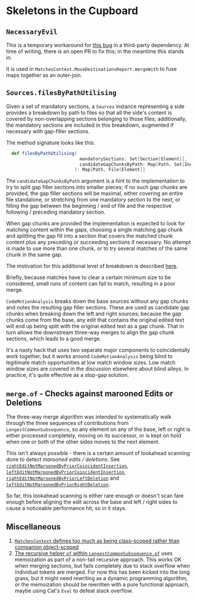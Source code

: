 # Skeletons in the Cupboard #

## `NecessaryEvil` ##

This is a temporary workaround for [this bug](https://github.com/scala/scala-collection-contrib/issues/239) in a
third-party dependency. At time of writing, there is an open PR to fix this; in the meantime this stands in.

It is used in `MatchesContext.MoveDestinationsReport.mergeWith` to fuse maps together as an outer-join.

## `Sources.filesByPathUtilising` ##

Given a set of mandatory sections, a `Sources` instance representing a side provides a breakdown by path to files so
that all the side's content is covered by non-overlapping sections belonging to those files; additionally, the mandatory
sections are included in this breakdown, augmented if necessary with gap-filler sections.

The method signature looks like this:

```scala
  def filesByPathUtilising(
                            mandatorySections: Set[Section[Element]],
                            candidateGapChunksByPath: Map[Path, Set[IndexedSeq[Element]]] = Map.empty
                          ): Map[Path, File[Element]]
```

The `candidateGapChunksByPath` argument is a hint to the implementation to try to split gap filler sections into smaller
pieces; if no such gap chunks are provided, the gap filler sections will be maximal, either covering an entire file
standalone, or stretching from one mandatory section to the next, or filling the gap between the beginning / end of file
and the respective following / preceding mandatory section.

When gap chunks are provided the implementation is expected to look for matching content within the gaps, choosing a
single matching gap chunk and splitting the gap fill into a section that covers the matched chunk content plus any
preceding or succeeding sections if necessary. No attempt is made to use more than one chunk, or to try several matches
of the same chunk in the same gap.

The motivation for this additional level of breakdown is
described [here](https://github.com/sageserpent-open/kineticMerge/issues/43).

Briefly, because matches have to clear a certain minimum size to be considered, small runs of content can fail to match,
resulting in a poor merge.

`CodeMotionAnalysis` breaks down the base sources without any gap chunks and notes the resulting gap filler sections.
These are used as candidate gap chunks when breaking down the left and right sources; because the gap chunks come from
the base, any edit that contains the original edited text will end up being split with the original edited text as a gap
chunk. That in turn allows the downstream three-way merges to align the gap chunk sections, which leads to a good merge.

It's a nasty hack that uses two separate major components to coincidentally work together, but it works
around `CodeMotionAnalysis` being blind to legitimate match opportunities at low match window sizes. Low match window
sizes are covered in the discussion elsewhere about blind alleys. In practice, it's quite effective as a stop-gap
solution.

## `merge.of` - Checks against marooned Edits or Deletions ##

The three-way merge algorithm was intended to systematically walk through the three sequences of contributions
from `LongestCommonSubsequence`, so any element on any of the base, left or right is either processed completely, moving
on its successor, or is kept on hold when one or both of the other sides moves to the next element.

This isn't always possible - there is a certain amount of lookahead scanning done to detect *marooned edits /
deletions*.
See [`rightEditNotMaroonedByPriorCoincidentInsertion`](https://github.com/sageserpent-open/kineticMerge/blob/63ea2b5cf44d553bf9d49412cc321fc219874d9a/src/main/scala/com/sageserpent/kineticmerge/core/merge.scala#L90),
[`leftEditNotMaroonedByPriorCoincidentInsertion`](https://github.com/sageserpent-open/kineticMerge/blob/63ea2b5cf44d553bf9d49412cc321fc219874d9a/src/main/scala/com/sageserpent/kineticmerge/core/merge.scala#L107),
[`rightEditNotMaroonedByPriorLeftDeletion`](https://github.com/sageserpent-open/kineticMerge/blob/63ea2b5cf44d553bf9d49412cc321fc219874d9a/src/main/scala/com/sageserpent/kineticmerge/core/merge.scala#L124)
and
[`leftEditNotMaroonedByPriorRightDeletion`](https://github.com/sageserpent-open/kineticMerge/blob/63ea2b5cf44d553bf9d49412cc321fc219874d9a/src/main/scala/com/sageserpent/kineticmerge/core/merge.scala#L137).

So far, this lookahead scanning is either rare enough or doesn't scan fare enough before aligning the edit across the
base and left / right sides to cause a noticeable performance hit, so in it stays.

## Miscellaneous ##

1. [`MatchesContext` defines too much as being class-scoped rather than companion object-scoped](https://github.com/sageserpent-open/kineticMerge/blob/63ea2b5cf44d553bf9d49412cc321fc219874d9a/src/main/scala/com/sageserpent/kineticmerge/core/MatchesContext.scala#L34)
2. [The recursive helper `of` within `LongestCommonSubsequence.of`](https://github.com/sageserpent-open/kineticMerge/blob/63ea2b5cf44d553bf9d49412cc321fc219874d9a/src/main/scala/com/sageserpent/kineticmerge/core/LongestCommonSubsequence.scala#L146)
   uses memoization as part of a non-tail recursive approach. This works OK when merging sections, but fails completely
   due to stack overflow when individual tokens are merged. For now this has been kicked into the long grass, but it
   might need rewriting as a dynamic programming algorithm, or the memoization should be rewritten with a pure
   functional approach, maybe using Cat's `Eval` to defeat stack overflow.
